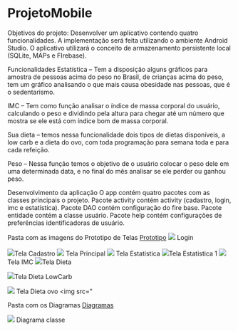 # ProjetoMobile 

Objetivos do projeto:
Desenvolver um aplicativo contendo quatro funcionalidades.
A implementação será feita utilizando o  ambiente Android Studio.
O aplicativo  utilizará o conceito de armazenamento persistente local (SQLite, MAPs e FIrebase).

Funcionalidades
Estatística – Tem a disposição alguns gráficos para amostra de pessoas acima do peso no Brasil, de crianças acima do peso, tem um gráfico analisando o que mais causa obesidade nas pessoas, que é o sedentarismo. 

IMC – Tem como função analisar o índice de massa corporal do usuário, calculando o peso e dividindo pela altura para chegar até um número que mostra se ele está com índice bom de massa corporal. 

Sua dieta – temos nessa funcionalidade dois tipos de dietas disponíveis, a low carb e a dieta do ovo, com toda programação para semana toda e para cada refeição.

Peso – Nessa função temos o objetivo de o usuário colocar o peso dele em uma determinada data, e no final do mês analisar se ele perder ou ganhou peso.


Desenvolvimento da aplicação 
O app contém  quatro pacotes com as classes principais o projeto. 
Pacote activity contém activity (cadastro, login, imc e estatística).
Pacote DAO contém configuração do fire base.
Pacote entidade contém a classe usuário.
Pacote help contém configurações de preferências identificadoras de usuário.

Pasta com as imagens do Prototipo de Telas 
<a href ="https://github.com/csouza14/ProjetoMobile/tree/master/app/Prototipo">Prototipo</a>
<img src="https://raw.githubusercontent.com/csouza14/ProjetoMobile/master/app/Prototipo/Login.png"> Login <br><br>
<img src ="https://raw.githubusercontent.com/csouza14/ProjetoMobile/master/app/Prototipo/TelaCadastro.png">Tela Cadastro 
<img src="https://raw.githubusercontent.com/csouza14/ProjetoMobile/master/app/Prototipo/TelaPrincipal.png"> Tela Principal 
<img src="https://github.com/csouza14/ProjetoMobile/blob/master/app/Prototipo/TelaEstatistica.png">  Tela Estatistica 
<img src="https://raw.githubusercontent.com/csouza14/ProjetoMobile/master/app/Prototipo/TelaEstatistica1.png">Tela Estatistica 1 
<img src="https://raw.githubusercontent.com/csouza14/ProjetoMobile/master/app/Prototipo/TelaIMC.png">Tela IMC 
<img src="https://raw.githubusercontent.com/csouza14/ProjetoMobile/master/app/Prototipo/TelaDieta.png">Tela Dieta

<img src="https://raw.githubusercontent.com/csouza14/ProjetoMobile/master/app/Prototipo/TelaDietaLowCarb.png">Tela Dieta LowCarb

<img src="https://github.com/csouza14/ProjetoMobile/blob/master/app/Prototipo/TelaDietaOvo.png"> Tela Dieta ovo
<img src="




Pasta com os Diagramas
<a href ="https://github.com/csouza14/ProjetoMobile/tree/master/app/Diagramas">Diagramas</a>

<img src="https://github.com/csouza14/ProjetoMobile/blob/master/app/Diagramas/DiagramaDeClasse.png"> Diagrama classe
